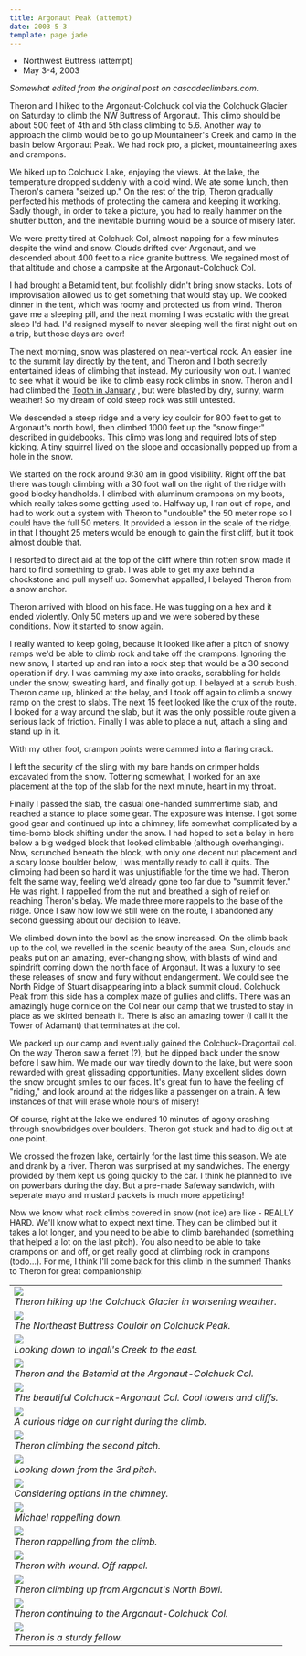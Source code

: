 ```yaml
---
title: Argonaut Peak (attempt)
date: 2003-5-3
template: page.jade
---
```


* Northwest Buttress (attempt)
* May 3-4, 2003


<i>
Somewhat edited from the original post on cascadeclimbers.com. 
</i>


Theron and I hiked to the Argonaut-Colchuck col via the Colchuck Glacier on Saturday to 
climb the NW Buttress of Argonaut. This climb should be about 500 feet of 4th and 5th 
class climbing to 5.6. Another way to approach the climb would be to go up Mountaineer's
Creek and camp in the basin below Argonaut Peak. We had rock pro, a picket, 
mountaineering axes and crampons. 


We hiked up to Colchuck Lake, enjoying the views. At the lake, the temperature dropped 
suddenly with a cold wind. We ate some lunch, then Theron's camera "seized up."
On the rest of the trip, Theron gradually perfected his methods of protecting the
camera and keeping it working. Sadly though, in order to take a picture, you had to
really hammer on the shutter button, and the inevitable blurring would be a source
of misery later. 


We were pretty tired at Colchuck Col, almost napping for a few minutes despite the wind
and snow. Clouds drifted over Argonaut, and we descended about 400 feet to a nice
granite buttress. We regained most of that altitude and chose a campsite at the
Argonaut-Colchuck Col. 


I had brought a Betamid tent, but foolishly didn't bring snow stacks. Lots of 
improvisation allowed us to get something that would stay up. We 
cooked dinner in the
tent, which was roomy and protected us from wind. 
Theron gave me a sleeping pill,
and the next morning I was ecstatic with the great sleep I'd had. 
I'd resigned myself
to never sleeping well the first night out on a trip, but those days are over!


The next morning, snow was plastered on near-vertical rock.
An easier line to
the summit lay directly by the tent, and Theron and I both secretly entertained ideas 
of climbing that instead. My curiousity won out. I wanted to see what it would be like
to climb easy rock climbs in snow. Theron and I had climbed the 
<a href="http://www.mountainwerks.org/cma/2003/toothwinter.htm">
Tooth in January</a>
, but
were blasted by dry, sunny, warm weather! So my dream of cold steep rock was still untested.


We descended a steep ridge and a very icy couloir for 800 feet to get to Argonaut's 
north bowl, then climbed 1000 feet up the "snow finger" described in guidebooks. 
This climb was long and required lots of step kicking. A tiny squirrel lived on the 
slope and occasionally popped up from a hole in the snow.


We started on the rock around 9:30 am in good visibility. Right off the bat 
there was tough climbing with a 30 foot wall on the right of the ridge with good 
blocky handholds. I climbed
with aluminum crampons on my boots, which really takes some getting used to.
Halfway up, I ran out of rope, and had to work out a system with Theron to "undouble"
the 50 meter rope so I could have the full 50 meters. It provided a lesson in the scale
of the ridge, in that I thought 25 meters would be enough to gain the first cliff, but
it took almost double that.


I resorted to direct aid at the top of the cliff where thin rotten snow made it 
hard to find something to grab. I was able to get my axe behind a chockstone and 
pull myself up. Somewhat appalled, I belayed Theron from a snow anchor.


Theron arrived with blood on his face. He was tugging on a hex and it ended violently. 
Only 50 meters up and we were sobered by these conditions. Now it started to snow again. 


I really wanted to keep going, because it looked like after a pitch of snowy 
ramps we'd be able to climb rock and take off the crampons. Ignoring the new 
snow, I started up and ran into a rock step that would be a 30 second operation 
if dry. I was camming my axe into cracks, scrabbling for holds under the snow, 
sweating hard, and finally got up. I belayed at a scrub bush. Theron came up, 
blinked at the belay, and I took off again to climb a snowy ramp on the crest 
to slabs. The next 15 feet looked like the crux of the route. I looked for a 
way around the slab, but it was the only possible route given a serious lack 
of friction. Finally I was able to place a nut, attach a sling and stand up in it. 


With my other foot, crampon points were cammed into a flaring crack. 


I left the security of the sling with my bare hands on crimper holds excavated 
from the snow. Tottering somewhat, I worked for an axe placement at the top of 
the slab for the next minute, heart in my throat. 


Finally I passed the slab, the casual one-handed summertime slab, and reached a 
stance to place some gear. The exposure was intense. I got some good gear and 
continued up into a chimney, life somewhat complicated by a time-bomb block 
shifting under the snow. I had hoped to set a belay in here below a big wedged 
block that looked climbable (although overhanging). Now, scrunched beneath the 
block, with only one decent nut placement and a scary loose boulder below, I 
was mentally ready to call it quits. The climbing had been so hard it was 
unjustifiable for the time we had. Theron felt the same way, feeling we'd 
already gone too far due to "summit fever." He was right. I rappelled from the 
nut and breathed a sigh of relief on reaching Theron's belay. 
We made three more 
rappels to the base of the ridge. Once I saw how low we still were on 
the route, 
I abandoned any second guessing about our decision to leave.


We climbed down into the bowl as the snow increased. On the climb back up to the 
col, we revelled in the scenic beauty of the area. Sun, clouds and peaks put on 
an amazing, ever-changing show, with blasts of wind and spindrift coming down the 
north face of Argonaut. It was a luxury to see these releases of snow and fury 
without endangerment. We could see the North Ridge of Stuart disappearing into a 
black summit cloud. Colchuck Peak from this side has a complex maze of gullies 
and cliffs. There was an amazingly huge cornice on the Col near our camp that we 
trusted to stay in place as we skirted beneath it. There is also an amazing tower 
(I call it the Tower of Adamant) that terminates at the col.


We packed up our camp and eventually gained the Colchuck-Dragontail col. On the way 
Theron saw a ferret (?), but he dipped back under the snow before I saw him. We 
made our
way tiredly down to the lake, but were soon rewarded with great glissading opportunities. 
Many excellent slides down the snow brought smiles to our faces. It's great fun to have 
the feeling of "riding," and look around at the ridges like a passenger on a train. A 
few instances of that will erase whole hours of misery! 


Of course, right at the lake we endured 10 minutes of agony crashing through snowbridges 
over boulders. Theron got stuck and had to dig out at one point. 


We crossed the frozen lake, certainly for the last time this season. We ate and drank 
by a river. Theron was surprised at my sandwiches. The energy provided by them kept 
us going quickly to the car. I think he planned to live on powerbars during the day. 
But a pre-made Safeway sandwich, with seperate mayo and mustard packets is much more appetizing!


Now we know what rock climbs covered in snow (not ice) are like - REALLY HARD. We'll 
know what to expect next time. They can be climbed but it takes a lot longer, and you need
to be able to climb barehanded (something that helped a lot on the last pitch).
You also need to be able to take crampons on and off, or get really good at climbing rock
in crampons (todo...).
For me, I think I'll come back for this climb in the 
summer! Thanks to Theron for great companionship!




</td>

<td width="30%" valign=top>
<table>
<tr><td>
<a href="images/colglacier.jpg"><img src="images/colglacier.jpg"></a><br>
<i>Theron hiking up the Colchuck Glacier in worsening weather.</i>
</td></tr>
<tr><td>
<a href="images/nebcolouir.jpg"><img src="images/nebcolouir.jpg"></a><br>
<i>The Northeast Buttress Couloir on Colchuck Peak.</i>
</td></tr>
<tr><td>
<a href="images/ingallscrk.jpg"><img src="images/ingallscrk.jpg"></a><br>
<i>Looking down to Ingall's Creek to the east.</i>
</td></tr>
<tr><td>
<a href="images/betamid.jpg"><img src="images/betamid.jpg"></a><br>
<i>Theron and the Betamid at the Argonaut-Colchuck Col.</i>
</td></tr>
<tr><td>
<a href="images/colchuckargcol.jpg"><img src="images/colchuckargcol.jpg"></a><br>
<i>The beautiful Colchuck-Argonaut Col. Cool towers and cliffs.</i>
</td></tr>
<tr><td>
<a href="images/ridgeonargo.jpg"><img src="images/ridgeonargo.jpg"></a><br>
<i>A curious ridge on our right during the climb.</i>
</td></tr>
<tr><td>
<a href="images/theronp2.jpg"><img src="images/theronp2.jpg"></a><br>
<i>Theron climbing the second pitch.</i>
</td></tr>
<tr><td>
<a href="images/downp3.jpg"><img src="images/downp3.jpg"></a><br>
<i>Looking down from the 3rd pitch.</i>
</td></tr>
<tr><td>
<a href="images/downp3-2.jpg"><img src="images/downp3-2.jpg"></a><br>
<i>Considering options in the chimney.</i>
</td></tr>
<tr><td>
<a href="images/rappingd1.jpg"><img src="images/rappingd1.jpg"></a><br>
<i>Michael rappelling down.</i>
</td></tr>
<tr><td>
<a href="images/lastrap.jpg"><img src="images/lastrap.jpg"></a><br>
<i>Theron rappelling from the climb.</i>
</td></tr>
<tr><td>
<a href="images/nofun.jpg"><img src="images/nofun.jpg"></a><br>
<i>Theron with wound. Off rappel.</i>
</td></tr>
<tr><td>
<a href="images/climbout2.jpg"><img src="images/climbout2.jpg"></a><br>
<i>Theron climbing up from Argonaut's North Bowl.</i>
</td></tr>
<tr><td>
<a href="images/climbout.jpg"><img src="images/climbout.jpg"></a><br>
<i>Theron continuing to the Argonaut-Colchuck Col.</i>
</td></tr>
<tr><td>
<a href="images/theron.jpg"><img src="images/theron.jpg"></a><br>
<i>Theron is a sturdy fellow.</i>
